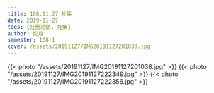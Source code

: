 ```yaml
---
title: 108.11.27 社集
date: 2019-11-27
tags: [社團活動, 社集]
author: 如月
semester: 108-1
cover: /assets/20191127/IMG20191127201038.jpg
---
```


{{< photo "/assets/20191127/IMG20191127201038.jpg" >}}
{{< photo "/assets/20191127/IMG20191127222349.jpg" >}}
{{< photo "/assets/20191127/IMG20191127222356.jpg" >}}